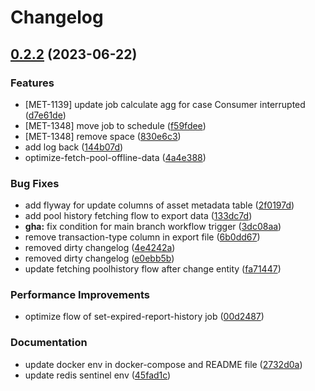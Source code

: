# Changelog

## [0.2.2](https://github.com/cardano-foundation/cf-ledger-consumer-schedules/compare/v0.2.1...v0.2.2) (2023-06-22)


### Features

* [MET-1139] update job calculate agg for case Consumer interrupted ([d7e61de](https://github.com/cardano-foundation/cf-ledger-consumer-schedules/commit/d7e61de843dbcc89b886a49c570bb95af8321551))
* [MET-1348] move job to schedule ([f59fdee](https://github.com/cardano-foundation/cf-ledger-consumer-schedules/commit/f59fdee63a391d2b8cf2336369920a61e35dc76d))
* [MET-1348] remove space ([830e6c3](https://github.com/cardano-foundation/cf-ledger-consumer-schedules/commit/830e6c307c0f6a3f4d245719a26ed19c9aa5766b))
* add log back ([144b07d](https://github.com/cardano-foundation/cf-ledger-consumer-schedules/commit/144b07d6edb01b696ab3a3111ac580c6afa037fb))
* optimize-fetch-pool-offline-data ([4a4e388](https://github.com/cardano-foundation/cf-ledger-consumer-schedules/commit/4a4e388780212a3bd7e1a0b5fe51f65623b4917a))


### Bug Fixes

* add flyway for update columns of asset metadata table ([2f0197d](https://github.com/cardano-foundation/cf-ledger-consumer-schedules/commit/2f0197de53aab1548a1ed1afae4f79ecfe8094ae))
* add pool history fetching flow to export data ([133dc7d](https://github.com/cardano-foundation/cf-ledger-consumer-schedules/commit/133dc7db385f27adc9cb06d86070b5bc0e4ad966))
* **gha:** fix condition for main branch workflow trigger ([3dc08aa](https://github.com/cardano-foundation/cf-ledger-consumer-schedules/commit/3dc08aa5568e37e9050564ff46261407ed676f12))
* remove transaction-type column in export file ([6b0dd67](https://github.com/cardano-foundation/cf-ledger-consumer-schedules/commit/6b0dd67e3eb04fefe79cc2df158491d26a2b28a7))
* removed dirty changelog ([4e4242a](https://github.com/cardano-foundation/cf-ledger-consumer-schedules/commit/4e4242aa7d71cb44409f4e87a3c8987bbd35ba0d))
* removed dirty changelog ([e0ebb5b](https://github.com/cardano-foundation/cf-ledger-consumer-schedules/commit/e0ebb5b1ff2ed55bdcace2ae3f03b3c88041db56))
* update fetching poolhistory flow after change entity ([fa71447](https://github.com/cardano-foundation/cf-ledger-consumer-schedules/commit/fa714471d79cdc62a8cbd8da1d4ade94fbab8996))


### Performance Improvements

* optimize flow of set-expired-report-history job ([00d2487](https://github.com/cardano-foundation/cf-ledger-consumer-schedules/commit/00d2487011e1a02fbd5e92ee7c982e1d6b323bde))


### Documentation

* update docker env in docker-compose and README file ([2732d0a](https://github.com/cardano-foundation/cf-ledger-consumer-schedules/commit/2732d0afcc8679d4e8276867a6380a19ece61521))
* update redis sentinel env ([45fad1c](https://github.com/cardano-foundation/cf-ledger-consumer-schedules/commit/45fad1cb020a61ddba10f7f30b8f67a182ab7e49))
